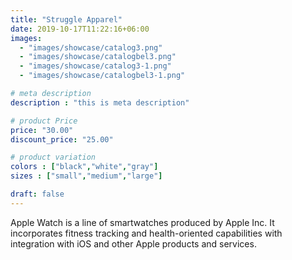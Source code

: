 ```yaml
---
title: "Struggle Apparel"
date: 2019-10-17T11:22:16+06:00
images: 
  - "images/showcase/catalog3.png"
  - "images/showcase/catalogbel3.png"
  - "images/showcase/catalog3-1.png"
  - "images/showcase/catalogbel3-1.png"

# meta description
description : "this is meta description"

# product Price
price: "30.00"
discount_price: "25.00"

# product variation
colors : ["black","white","gray"]
sizes : ["small","medium","large"]

draft: false
---
```


Apple Watch is a line of smartwatches produced by Apple Inc. It incorporates fitness tracking and health-oriented capabilities with integration with iOS and other Apple products and services.
